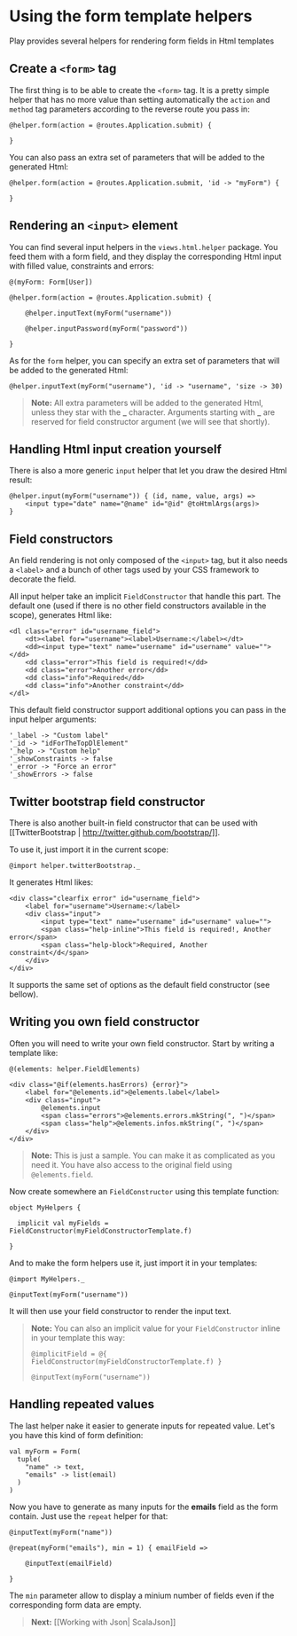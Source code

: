 # Using the form template helpers

Play provides several helpers for rendering form fields in Html templates

## Create a `<form>` tag
    
The first thing is to be able to create the `<form>` tag. It is a pretty simple helper that has no more value than setting automatically the `action` and `method` tag parameters according to the reverse route you pass in:
    
```
@helper.form(action = @routes.Application.submit) {
    
}
```

You can also pass an extra set of parameters that will be added to the generated Html:

```
@helper.form(action = @routes.Application.submit, 'id -> "myForm") {
    
}
```

## Rendering an `<input>` element

You can find several input helpers in the `views.html.helper` package. You feed them with a form field, and they display the corresponding Html input with filled value, constraints and errors:

```
@(myForm: Form[User])

@helper.form(action = @routes.Application.submit) {
    
    @helper.inputText(myForm("username"))
    
    @helper.inputPassword(myForm("password"))
    
}
```

As for the `form` helper, you can specify an extra set of parameters that will be added to the generated Html:

```
@helper.inputText(myForm("username"), 'id -> "username", 'size -> 30)
```

> **Note:** All extra parameters will be added to the generated Html, unless they star with the **\_** character. Arguments starting with **\_** are reserved for field constructor argument (we will see that shortly).

## Handling Html input creation yourself

There is also a more generic `input` helper that let you draw the desired Html result:

```
@helper.input(myForm("username")) { (id, name, value, args) =>
    <input type="date" name="@name" id="@id" @toHtmlArgs(args)>
} 
```

## Field constructors

An field rendering is not only composed of the `<input>` tag, but it also needs a `<label>` and a bunch of other tags used by your CSS framework to decorate the field.
    
All input helper take an implicit `FieldConstructor` that handle this part. The default one (used if there is no other field constructors available in the scope), generates Html like:

```
<dl class="error" id="username_field">
    <dt><label for="username"><label>Username:</label></dt>
    <dd><input type="text" name="username" id="username" value=""></dd>
    <dd class="error">This field is required!</dd>
    <dd class="error">Another error</dd>
    <dd class="info">Required</dd>
    <dd class="info">Another constraint</dd>
</dl>
```

This default field constructor support additional options you can pass in the input helper arguments:

```
'_label -> "Custom label"
'_id -> "idForTheTopDlElement"
'_help -> "Custom help"
'_showConstraints -> false
'_error -> "Force an error"
'_showErrors -> false
```

## Twitter bootstrap field constructor

There is also another built-in field constructor that can be used with [[TwitterBootstrap | http://twitter.github.com/bootstrap/]].

To use it, just import it in the current scope:

```
@import helper.twitterBootstrap._
```

It generates Html likes:

```
<div class="clearfix error" id="username_field">
    <label for="username">Username:</label>
    <div class="input">
        <input type="text" name="username" id="username" value="">
        <span class="help-inline">This field is required!, Another error</span>
        <span class="help-block">Required, Another constraint</d</span> 
    </div>
</div>
```

It supports the same set of options as the default field constructor (see bellow).

## Writing you own field constructor

Often you will need to write your own field constructor. Start by writing a template like:

```
@(elements: helper.FieldElements)

<div class="@if(elements.hasErrors) {error}">
    <label for="@elements.id">@elements.label</label>
    <div class="input">
        @elements.input
        <span class="errors">@elements.errors.mkString(", ")</span>
        <span class="help">@elements.infos.mkString(", ")</span> 
    </div>
</div>
```

> **Note:** This is just a sample. You can make it as complicated as you need it. You have also access to the original field using `@elements.field`.

Now create somewhere an `FieldConstructor` using this template function:

```
object MyHelpers {
    
  implicit val myFields = FieldConstructor(myFieldConstructorTemplate.f)    
    
}
```

And to make the form helpers use it, just import it in your templates:

```
@import MyHelpers._

@inputText(myForm("username"))
```

It will then use your field constructor to render the input text.

> **Note:** You can also an implicit value for your `FieldConstructor` inline in your template this way:
>
> ```
> @implicitField = @{ FieldConstructor(myFieldConstructorTemplate.f) }
>
> @inputText(myForm("username"))
> ```

## Handling repeated values

The last helper nake it easier to generate inputs for repeated value. Let's you have this kind of form definition:

```
val myForm = Form(
  tuple(
    "name" -> text,
    "emails" -> list(email)
  )
)
```

Now you have to generate as many inputs for the **emails** field as the form contain. Just use the `repeat` helper for that:

```
@inputText(myForm("name"))

@repeat(myForm("emails"), min = 1) { emailField =>
    
    @inputText(emailField)
    
}
```

The `min` parameter allow to display a minium number of fields even if the corresponding form data are empty.

> **Next:** [[Working with Json| ScalaJson]]



